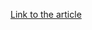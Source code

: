 [Link to the article](https://deepinstinct.com/blog/the-russian-spyagent-a-decade-later-and-rat-tools-remain-at-risk)
